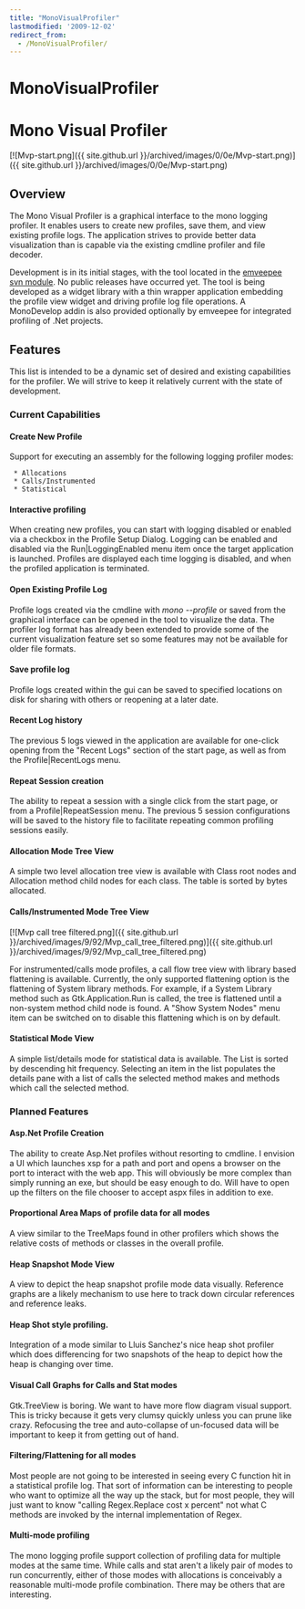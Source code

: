 ```yaml
---
title: "MonoVisualProfiler"
lastmodified: '2009-12-02'
redirect_from:
  - /MonoVisualProfiler/
---
```


MonoVisualProfiler
==================

Mono Visual Profiler
====================

[![Mvp-start.png]({{ site.github.url }}/archived/images/0/0e/Mvp-start.png)]({{ site.github.url }}/archived/images/0/0e/Mvp-start.png)

Overview
--------

The Mono Visual Profiler is a graphical interface to the mono logging profiler. It enables users to create new profiles, save them, and view existing profile logs. The application strives to provide better data visualization than is capable via the existing cmdline profiler and file decoder.

Development is in its initial stages, with the tool located in the [emveepee svn module](http://anonsvn.mono-project.com/viewvc/trunk/emveepee/). No public releases have occurred yet. The tool is being developed as a widget library with a thin wrapper application embedding the profile view widget and driving profile log file operations. A MonoDevelop addin is also provided optionally by emveepee for integrated profiling of .Net projects.

Features
--------

This list is intended to be a dynamic set of desired and existing capabilities for the profiler. We will strive to keep it relatively current with the state of development.

### Current Capabilities

#### Create New Profile

Support for executing an assembly for the following logging profiler modes:

     * Allocations
     * Calls/Instrumented
     * Statistical

#### Interactive profiling

When creating new profiles, you can start with logging disabled or enabled via a checkbox in the Profile Setup Dialog. Logging can be enabled and disabled via the Run|LoggingEnabled menu item once the target application is launched. Profiles are displayed each time logging is disabled, and when the profiled application is terminated.

#### Open Existing Profile Log

Profile logs created via the cmdline with *mono --profile* or saved from the graphical interface can be opened in the tool to visualize the data. The profiler log format has already been extended to provide some of the current visualization feature set so some features may not be available for older file formats.

#### Save profile log

Profile logs created within the gui can be saved to specified locations on disk for sharing with others or reopening at a later date.

#### Recent Log history

The previous 5 logs viewed in the application are available for one-click opening from the "Recent Logs" section of the start page, as well as from the Profile|RecentLogs menu.

#### Repeat Session creation

The ability to repeat a session with a single click from the start page, or from a Profile|RepeatSession menu. The previous 5 session configurations will be saved to the history file to facilitate repeating common profiling sessions easily.

#### Allocation Mode Tree View

A simple two level allocation tree view is available with Class root nodes and Allocation method child nodes for each class. The table is sorted by bytes allocated.

#### Calls/Instrumented Mode Tree View

[![Mvp call tree filtered.png]({{ site.github.url }}/archived/images/9/92/Mvp_call_tree_filtered.png)]({{ site.github.url }}/archived/images/9/92/Mvp_call_tree_filtered.png)

For instrumented/calls mode profiles, a call flow tree view with library based flattening is available. Currently, the only supported flattening option is the flattening of System library methods. For example, if a System Library method such as Gtk.Application.Run is called, the tree is flattened until a non-system method child node is found. A "Show System Nodes" menu item can be switched on to disable this flattening which is on by default.

#### Statistical Mode View

A simple list/details mode for statistical data is available. The List is sorted by descending hit frequency. Selecting an item in the list populates the details pane with a list of calls the selected method makes and methods which call the selected method.

### Planned Features

#### Asp.Net Profile Creation

The ability to create Asp.Net profiles without resorting to cmdline. I envision a UI which launches xsp for a path and port and opens a browser on the port to interact with the web app. This will obviously be more complex than simply running an exe, but should be easy enough to do. Will have to open up the filters on the file chooser to accept aspx files in addition to exe.

#### Proportional Area Maps of profile data for all modes

A view similar to the TreeMaps found in other profilers which shows the relative costs of methods or classes in the overall profile.

#### Heap Snapshot Mode View

A view to depict the heap snapshot profile mode data visually. Reference graphs are a likely mechanism to use here to track down circular references and reference leaks.

#### Heap Shot style profiling.

Integration of a mode similar to Lluis Sanchez's nice heap shot profiler which does differencing for two snapshots of the heap to depict how the heap is changing over time.

#### Visual Call Graphs for Calls and Stat modes

Gtk.TreeView is boring. We want to have more flow diagram visual support. This is tricky because it gets very clumsy quickly unless you can prune like crazy. Refocusing the tree and auto-collapse of un-focused data will be important to keep it from getting out of hand.

#### Filtering/Flattening for all modes

Most people are not going to be interested in seeing every C function hit in a statistical profile log. That sort of information can be interesting to people who want to optimize all the way up the stack, but for most people, they will just want to know "calling Regex.Replace cost x percent" not what C methods are invoked by the internal implementation of Regex.

#### Multi-mode profiling

The mono logging profile support collection of profiling data for multiple modes at the same time. While calls and stat aren't a likely pair of modes to run concurrently, either of those modes with allocations is conceivably a reasonable multi-mode profile combination. There may be others that are interesting.

